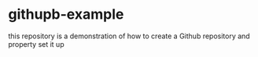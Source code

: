 # githupb-example
this repository is a demonstration of how to create a Github repository and property set it up
